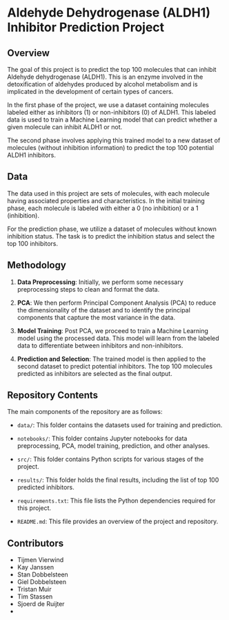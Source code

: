 # Aldehyde Dehydrogenase (ALDH1) Inhibitor Prediction Project

## Overview

The goal of this project is to predict the top 100 molecules that can inhibit Aldehyde dehydrogenase (ALDH1). This is an enzyme involved in the detoxification of aldehydes produced by alcohol metabolism and is implicated in the development of certain types of cancers.

In the first phase of the project, we use a dataset containing molecules labeled either as inhibitors (1) or non-inhibitors (0) of ALDH1. This labeled data is used to train a Machine Learning model that can predict whether a given molecule can inhibit ALDH1 or not.

The second phase involves applying this trained model to a new dataset of molecules (without inhibition information) to predict the top 100 potential ALDH1 inhibitors. 

## Data

The data used in this project are sets of molecules, with each molecule having associated properties and characteristics. In the initial training phase, each molecule is labeled with either a 0 (no inhibition) or a 1 (inhibition). 

For the prediction phase, we utilize a dataset of molecules without known inhibition status. The task is to predict the inhibition status and select the top 100 inhibitors.

## Methodology

1. **Data Preprocessing**: Initially, we perform some necessary preprocessing steps to clean and format the data.

2. **PCA**: We then perform Principal Component Analysis (PCA) to reduce the dimensionality of the dataset and to identify the principal components that capture the most variance in the data.

3. **Model Training**: Post PCA, we proceed to train a Machine Learning model using the processed data. This model will learn from the labeled data to differentiate between inhibitors and non-inhibitors.

4. **Prediction and Selection**: The trained model is then applied to the second dataset to predict potential inhibitors. The top 100 molecules predicted as inhibitors are selected as the final output.

## Repository Contents

The main components of the repository are as follows:

- `data/`: This folder contains the datasets used for training and prediction.

- `notebooks/`: This folder contains Jupyter notebooks for data preprocessing, PCA, model training, prediction, and other analyses.

- `src/`: This folder contains Python scripts for various stages of the project.

- `results/`: This folder holds the final results, including the list of top 100 predicted inhibitors.

- `requirements.txt`: This file lists the Python dependencies required for this project.

- `README.md`: This file provides an overview of the project and repository.

## Contributors

- Tijmen Vierwind
- Kay Janssen
- Stan Dobbelsteen
- Giel Dobbelsteen
- Tristan Muir
- Tim Stassen
- Sjoerd de Ruijter
- 



